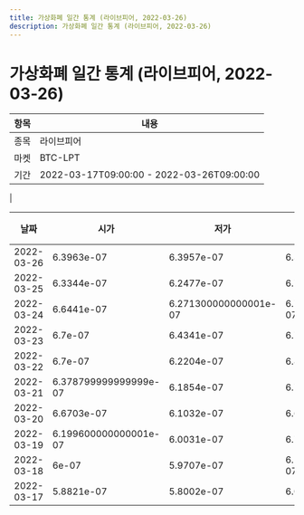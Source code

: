 ```yaml
---
title: 가상화폐 일간 통계 (라이브피어, 2022-03-26)
description: 가상화폐 일간 통계 (라이브피어, 2022-03-26)
---
```


가상화폐 일간 통계 (라이브피어, 2022-03-26)
===

|항목|내용|
|--|--|
|종목|라이브피어|
|마켓|BTC-LPT|\i|종류|일 단위 캔들|
|기간|2022-03-17T09:00:00 - 2022-03-26T09:00:00
|

|날짜|시가|저가|고가|종가|비고|
|--|--|--|--|--|--|
|2022-03-26|6.3963e-07|6.3957e-07|6.3963e-07|6.3957e-07|    |
|2022-03-25|6.3344e-07|6.2477e-07|6.7101e-07|6.2477e-07|    |
|2022-03-24|6.6441e-07|6.271300000000001e-07|6.777099999999999e-07|6.5642e-07|    |
|2022-03-23|6.7e-07|6.4341e-07|6.7384e-07|6.7383e-07|    |
|2022-03-22|6.7e-07|6.2204e-07|6.8252e-07|6.7e-07|    |
|2022-03-21|6.378799999999999e-07|6.1854e-07|6.7e-07|6.7e-07|    |
|2022-03-20|6.6703e-07|6.1032e-07|6.6703e-07|6.3594e-07|    |
|2022-03-19|6.199600000000001e-07|6.0031e-07|6.7684e-07|6.6659e-07|    |
|2022-03-18|6e-07|5.9707e-07|6.199600000000001e-07|6.196e-07|    |
|2022-03-17|5.8821e-07|5.8002e-07|6.0001e-07|6e-07|    |
